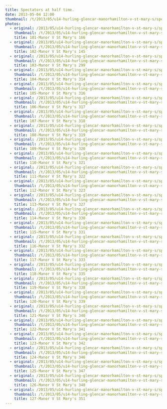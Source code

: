 ```yaml
---
title: Spectators at half time.
date: 2013-05-04 12:00
thumbnail: /t/2013/05/u14-hurling-glencar-manorhamilton-v-st-mary-s/spectators-at-half-time/101-manor-v-st-mary-s-166.jpg
photos:
  - original: /2013/05/u14-hurling-glencar-manorhamilton-v-st-mary-s/spectators-at-half-time/101-manor-v-st-mary-s-166.jpg
    thumbnail: /t/2013/05/u14-hurling-glencar-manorhamilton-v-st-mary-s/spectators-at-half-time/101-manor-v-st-mary-s-166.jpg
    title: 101-Manor V St Mary's 166
  - original: /2013/05/u14-hurling-glencar-manorhamilton-v-st-mary-s/spectators-at-half-time/102-manor-v-st-mary-s-145.jpg
    thumbnail: /t/2013/05/u14-hurling-glencar-manorhamilton-v-st-mary-s/spectators-at-half-time/102-manor-v-st-mary-s-145.jpg
    title: 102-Manor V St Mary's 145
  - original: /2013/05/u14-hurling-glencar-manorhamilton-v-st-mary-s/spectators-at-half-time/103-manor-v-st-mary-s-299.jpg
    thumbnail: /t/2013/05/u14-hurling-glencar-manorhamilton-v-st-mary-s/spectators-at-half-time/103-manor-v-st-mary-s-299.jpg
    title: 103-Manor V St Mary's 299
  - original: /2013/05/u14-hurling-glencar-manorhamilton-v-st-mary-s/spectators-at-half-time/104-manor-v-st-mary-s-314.jpg
    thumbnail: /t/2013/05/u14-hurling-glencar-manorhamilton-v-st-mary-s/spectators-at-half-time/104-manor-v-st-mary-s-314.jpg
    title: 104-Manor V St Mary's 314
  - original: /2013/05/u14-hurling-glencar-manorhamilton-v-st-mary-s/spectators-at-half-time/105-manor-v-st-mary-s-316.jpg
    thumbnail: /t/2013/05/u14-hurling-glencar-manorhamilton-v-st-mary-s/spectators-at-half-time/105-manor-v-st-mary-s-316.jpg
    title: 105-Manor V St Mary's 316
  - original: /2013/05/u14-hurling-glencar-manorhamilton-v-st-mary-s/spectators-at-half-time/106-manor-v-st-mary-s-317.jpg
    thumbnail: /t/2013/05/u14-hurling-glencar-manorhamilton-v-st-mary-s/spectators-at-half-time/106-manor-v-st-mary-s-317.jpg
    title: 106-Manor V St Mary's 317
  - original: /2013/05/u14-hurling-glencar-manorhamilton-v-st-mary-s/spectators-at-half-time/107-manor-v-st-mary-s-318.jpg
    thumbnail: /t/2013/05/u14-hurling-glencar-manorhamilton-v-st-mary-s/spectators-at-half-time/107-manor-v-st-mary-s-318.jpg
    title: 107-Manor V St Mary's 318
  - original: /2013/05/u14-hurling-glencar-manorhamilton-v-st-mary-s/spectators-at-half-time/108-manor-v-st-mary-s-319.jpg
    thumbnail: /t/2013/05/u14-hurling-glencar-manorhamilton-v-st-mary-s/spectators-at-half-time/108-manor-v-st-mary-s-319.jpg
    title: 108-Manor V St Mary's 319
  - original: /2013/05/u14-hurling-glencar-manorhamilton-v-st-mary-s/spectators-at-half-time/109-manor-v-st-mary-s-320.jpg
    thumbnail: /t/2013/05/u14-hurling-glencar-manorhamilton-v-st-mary-s/spectators-at-half-time/109-manor-v-st-mary-s-320.jpg
    title: 109-Manor V St Mary's 320
  - original: /2013/05/u14-hurling-glencar-manorhamilton-v-st-mary-s/spectators-at-half-time/110-manor-v-st-mary-s-321.jpg
    thumbnail: /t/2013/05/u14-hurling-glencar-manorhamilton-v-st-mary-s/spectators-at-half-time/110-manor-v-st-mary-s-321.jpg
    title: 110-Manor V St Mary's 321
  - original: /2013/05/u14-hurling-glencar-manorhamilton-v-st-mary-s/spectators-at-half-time/111-manor-v-st-mary-s-322.jpg
    thumbnail: /t/2013/05/u14-hurling-glencar-manorhamilton-v-st-mary-s/spectators-at-half-time/111-manor-v-st-mary-s-322.jpg
    title: 111-Manor V St Mary's 322
  - original: /2013/05/u14-hurling-glencar-manorhamilton-v-st-mary-s/spectators-at-half-time/112-manor-v-st-mary-s-323.jpg
    thumbnail: /t/2013/05/u14-hurling-glencar-manorhamilton-v-st-mary-s/spectators-at-half-time/112-manor-v-st-mary-s-323.jpg
    title: 112-Manor V St Mary's 323
  - original: /2013/05/u14-hurling-glencar-manorhamilton-v-st-mary-s/spectators-at-half-time/113-manor-v-st-mary-s-327.jpg
    thumbnail: /t/2013/05/u14-hurling-glencar-manorhamilton-v-st-mary-s/spectators-at-half-time/113-manor-v-st-mary-s-327.jpg
    title: 113-Manor V St Mary's 327
  - original: /2013/05/u14-hurling-glencar-manorhamilton-v-st-mary-s/spectators-at-half-time/114-manor-v-st-mary-s-330.jpg
    thumbnail: /t/2013/05/u14-hurling-glencar-manorhamilton-v-st-mary-s/spectators-at-half-time/114-manor-v-st-mary-s-330.jpg
    title: 114-Manor V St Mary's 330
  - original: /2013/05/u14-hurling-glencar-manorhamilton-v-st-mary-s/spectators-at-half-time/115-manor-v-st-mary-s-331.jpg
    thumbnail: /t/2013/05/u14-hurling-glencar-manorhamilton-v-st-mary-s/spectators-at-half-time/115-manor-v-st-mary-s-331.jpg
    title: 115-Manor V St Mary's 331
  - original: /2013/05/u14-hurling-glencar-manorhamilton-v-st-mary-s/spectators-at-half-time/116-manor-v-st-mary-s-332.jpg
    thumbnail: /t/2013/05/u14-hurling-glencar-manorhamilton-v-st-mary-s/spectators-at-half-time/116-manor-v-st-mary-s-332.jpg
    title: 116-Manor V St Mary's 332
  - original: /2013/05/u14-hurling-glencar-manorhamilton-v-st-mary-s/spectators-at-half-time/117-manor-v-st-mary-s-333.jpg
    thumbnail: /t/2013/05/u14-hurling-glencar-manorhamilton-v-st-mary-s/spectators-at-half-time/117-manor-v-st-mary-s-333.jpg
    title: 117-Manor V St Mary's 333
  - original: /2013/05/u14-hurling-glencar-manorhamilton-v-st-mary-s/spectators-at-half-time/118-manor-v-st-mary-s-335.jpg
    thumbnail: /t/2013/05/u14-hurling-glencar-manorhamilton-v-st-mary-s/spectators-at-half-time/118-manor-v-st-mary-s-335.jpg
    title: 118-Manor V St Mary's 335
  - original: /2013/05/u14-hurling-glencar-manorhamilton-v-st-mary-s/spectators-at-half-time/119-manor-v-st-mary-s-338.jpg
    thumbnail: /t/2013/05/u14-hurling-glencar-manorhamilton-v-st-mary-s/spectators-at-half-time/119-manor-v-st-mary-s-338.jpg
    title: 119-Manor V St Mary's 338
  - original: /2013/05/u14-hurling-glencar-manorhamilton-v-st-mary-s/spectators-at-half-time/120-manor-v-st-mary-s-339.jpg
    thumbnail: /t/2013/05/u14-hurling-glencar-manorhamilton-v-st-mary-s/spectators-at-half-time/120-manor-v-st-mary-s-339.jpg
    title: 120-Manor V St Mary's 339
  - original: /2013/05/u14-hurling-glencar-manorhamilton-v-st-mary-s/spectators-at-half-time/121-manor-v-st-mary-s-340.jpg
    thumbnail: /t/2013/05/u14-hurling-glencar-manorhamilton-v-st-mary-s/spectators-at-half-time/121-manor-v-st-mary-s-340.jpg
    title: 121-Manor V St Mary's 340
  - original: /2013/05/u14-hurling-glencar-manorhamilton-v-st-mary-s/spectators-at-half-time/122-manor-v-st-mary-s-341.jpg
    thumbnail: /t/2013/05/u14-hurling-glencar-manorhamilton-v-st-mary-s/spectators-at-half-time/122-manor-v-st-mary-s-341.jpg
    title: 122-Manor V St Mary's 341
  - original: /2013/05/u14-hurling-glencar-manorhamilton-v-st-mary-s/spectators-at-half-time/123-manor-v-st-mary-s-342.jpg
    thumbnail: /t/2013/05/u14-hurling-glencar-manorhamilton-v-st-mary-s/spectators-at-half-time/123-manor-v-st-mary-s-342.jpg
    title: 123-Manor V St Mary's 342
  - original: /2013/05/u14-hurling-glencar-manorhamilton-v-st-mary-s/spectators-at-half-time/124-manor-v-st-mary-s-346.jpg
    thumbnail: /t/2013/05/u14-hurling-glencar-manorhamilton-v-st-mary-s/spectators-at-half-time/124-manor-v-st-mary-s-346.jpg
    title: 124-Manor V St Mary's 346
  - original: /2013/05/u14-hurling-glencar-manorhamilton-v-st-mary-s/spectators-at-half-time/125-manor-v-st-mary-s-347.jpg
    thumbnail: /t/2013/05/u14-hurling-glencar-manorhamilton-v-st-mary-s/spectators-at-half-time/125-manor-v-st-mary-s-347.jpg
    title: 125-Manor V St Mary's 347
  - original: /2013/05/u14-hurling-glencar-manorhamilton-v-st-mary-s/spectators-at-half-time/126-manor-v-st-mary-s-348.jpg
    thumbnail: /t/2013/05/u14-hurling-glencar-manorhamilton-v-st-mary-s/spectators-at-half-time/126-manor-v-st-mary-s-348.jpg
    title: 126-Manor V St Mary's 348
  - original: /2013/05/u14-hurling-glencar-manorhamilton-v-st-mary-s/spectators-at-half-time/127-manor-v-st-mary-s-351.jpg
    thumbnail: /t/2013/05/u14-hurling-glencar-manorhamilton-v-st-mary-s/spectators-at-half-time/127-manor-v-st-mary-s-351.jpg
    title: 127-Manor V St Mary's 351
---
```

